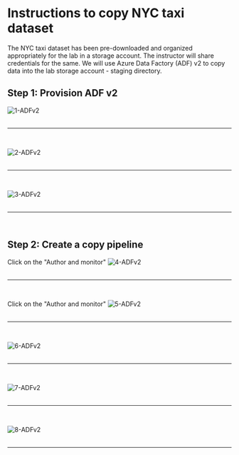 
# Instructions to copy NYC taxi dataset

The NYC taxi dataset has been pre-downloaded and organized appropriately for the lab in a storage account.  The instructor will share credentials for the same.  We will use Azure Data Factory (ADF) v2 to copy data into the lab storage account - staging directory.

## Step 1: Provision ADF v2
![1-ADFv2](../../images/0-data-copy/1.png)
<br><br>
<hr>
<br>

![2-ADFv2](../../images/0-data-copy/2.png)
<br><br>
<hr>
<br>

![3-ADFv2](../../images/0-data-copy/3.png)
<br><br>
<hr>
<br>

## Step 2: Create a copy pipeline

Click on the "Author and monitor"
![4-ADFv2](../../images/0-data-copy/4.png)
<br><br>
<hr>
<br>

Click on the "Author and monitor"
![5-ADFv2](../../images/0-data-copy/5.png)
<br><br>
<hr>
<br>

![6-ADFv2](../../images/0-data-copy/6.png)
<br><br>
<hr>
<br>

![7-ADFv2](../../images/0-data-copy/7.png)
<br><br>
<hr>
<br>

![8-ADFv2](../../images/0-data-copy/8.png)
<br><br>
<hr>
<br>
